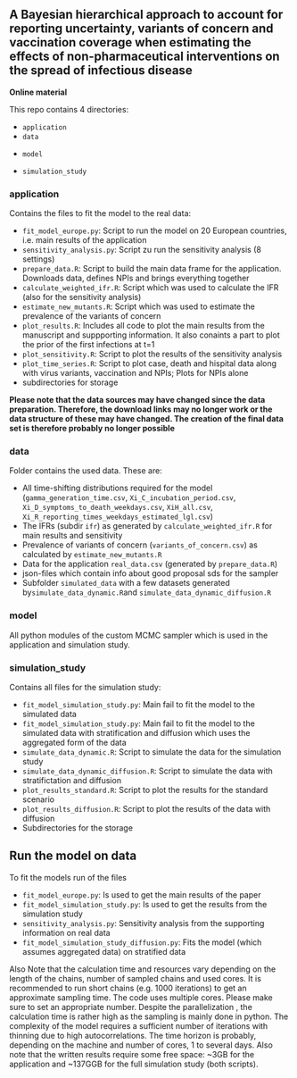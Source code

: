 A Bayesian hierarchical approach to account for reporting uncertainty, variants of concern and vaccination coverage when estimating the effects of non-pharmaceutical interventions on the spread of infectious disease
-------------------------------------------------------------------------------

**Online material**

This repo contains 4 directories:
* `application`
* `data `
- `model`
* `simulation_study`


### application
Contains the files to fit the model to the real data:
* `fit_model_europe.py`:  Script to run the model on 20 European countries, i.e. main results of the application
* `sensitivity_analysis.py`: Script zu run the sensitivity analysis (8 settings)
* `prepare_data.R`: Script to build the main data frame for the application. Downloads data, defines NPIs and brings everything together
* `calculate_weighted_ifr.R`: Script which was used to calculate the IFR (also for the sensitivity analysis)
* `estimate_new_mutants.R`: Script which was used to estimate the prevalence of the variants of concern
* `plot_results.R`: Includes all code to plot the main results from the manuscript and suppporting information. It also conaints a part to plot the prior of the first infections at t=1
* `plot_sensitivity.R`: Script to plot the results of the sensitivity analysis
* `plot_time_series.R`: Script to plot case, death and hispital data along with virus variants, vaccination and NPIs; Plots for NPIs alone
* subdirectories for storage


**Please note that the data sources may have changed since the data preparation. Therefore, the download links may no longer work or the data structure of these may have changed. The creation of the final data set is therefore probably no longer possible**

### data
Folder contains the used data. These are:
- All time-shifting distributions required for the model (`gamma_generation_time.csv`, `Xi_C_incubation_period.csv`, `Xi_D_symptoms_to_death_weekdays.csv`, `XiH_all.csv`, `Xi_R_reporting_times_weekdays_estimated_lgl.csv`)
- The IFRs (subdir `ifr`) as generated by `calculate_weighted_ifr.R` for main results and sensitivity
- Prevalence of variants of concern (`variants_of_concern.csv`) as calculated by `estimate_new_mutants.R`
- Data for the application `real_data.csv` (generated by `prepare_data.R`) 
- json-files which contain info about good proposal sds for the sampler
- Subfolder `simulated_data` with a few datasets generated by`simulate_data_dynamic.R`and `simulate_data_dynamic_diffusion.R`


### model
All python modules of the custom MCMC sampler which is used in the application and simulation study.


### simulation_study
Contains all files for the simulation study:
* `fit_model_simulation_study.py`: Main fail to fit the model to the simulated data
* `fit_model_simulation_study.py`: Main fail to fit the model to the simulated data with stratification and diffusion which uses the aggregated form of the data
* `simulate_data_dynamic.R`: Script to simulate the data for the simulation study
* `simulate_data_dynamic_diffusion.R`: Script to simulate the data with stratifictation and diffusion
* `plot_results_standard.R`: Script to plot the results for the standard scenario
* `plot_results_diffusion.R`: Script to plot the results of the data with diffusion
* Subdirectories for the storage


## Run the model on data
To fit the models run of the files
- `fit_model_europe.py`: Is used to get the main results of the paper
- `fit_model_simulation_study.py`: Is used to get the results from the simulation study
- `sensitivity_analysis.py`: Sensitivity analysis from the supporting information on real data
- `fit_model_simulation_study_diffusion.py`: Fits the model (which assumes aggregated data) on stratified data


Also Note that the calculation time and resources vary depending on the length of the chains, number of sampled chains and used cores.
It is recommended to run short chains (e.g. 1000 iterations) to get an approximate sampling time.
The code uses multiple cores. Please make sure to set an appropriate number.
Despite the parallelization , the calculation time is rather high as the sampling is mainly done in python. The complexity of the model requires a sufficient number of iterations with thinning due to high autocorrelations. The time horizon is probably, depending on the machine and number of cores, 1 to several days. Also note that the written results require some free space: ~3GB for the application and ~137GGB for the full simulation study (both scripts).
